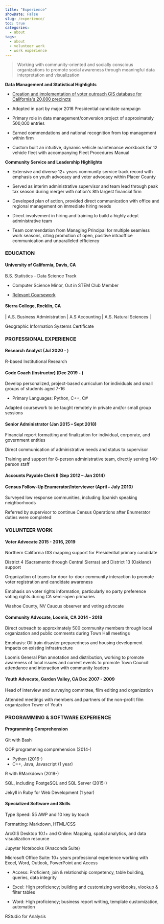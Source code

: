 ```yaml
---
title: "Experience"
showDate: False
slug: /experience/
toc: true
categories: 
  - about
tags: 
  - about
  - volunteer work
  - work experience
---
```


> Working with community-oriented and socially conscious organizations to promote social awareness through meaningful data interpretation and visualization





**Data Management and Statistical Highlights**

-   [Creation and implementation of voter outreach GIS database for California's 20,000 precincts](https://jeslacourse.github.io/ccmproject/)
    

-   Adopted in part by major 2016 Presidential candidate campaign
    
-   Primary role in data management/conversion project of approximately 500,000 entries
    
-   Earned commendations and national recognition from top management within firm
    
-   Custom built an intuitive, dynamic vehicle maintenance workbook for 12 vehicle fleet with accompanying Fleet Procedures Manual
    

**Community Service and Leadership Highlights**

-   Extensive and diverse 12+ years community service track record with emphasis on youth advocacy and voter advocacy within Placer County
    
-   Served as interim administrative supervisor and team lead through peak tax season during merger with nation's 8th largest financial firm
    

-   Developed plan of action, provided direct communication with office and regional management on immediate hiring needs
    
-   Direct involvement in hiring and training to build a highly adept administrative team
    

-   Team commendation from Managing Principal for multiple seamless work seasons, citing promotion of open, positive intraoffice communication and unparalleled efficiency
    

### EDUCATION

#### University of California, Davis, CA

B.S. Statistics - Data Science Track    

-   Computer Science Minor, Out in STEM Club Member
    
-   [Relevant Coursework](/about/coursework/)
    

#### Sierra College, Rocklin, CA

| A.S. Business Administration | A.S Accounting | A.S. Natural Sciences |
 
Geographic Information Systems Certificate 

### PROFESSIONAL EXPERIENCE

#### Research Analyst (Jul 2020 - )

R-based Institutional Research 

#### Code Coach (Instructor) (Dec 2019 - )

Develop personalized, project-based curriculum for individuals and small groups of students aged 7-16
- Primary Languages: Python, C++, C#  

Adapted coursework to be taught remotely in private and/or small group sessions

#### Senior Administrator (Jan 2015 – Sept 2018)

Financial report formatting and finalization for individual, corporate, and government entities
    
Direct communication of administrative needs and status to supervisor
    
Training and support for 8-person administrative team, directly serving 140-person staff
    

#### Accounts Payable Clerk II (Sep 2012 – Jan 2014)
  
#### Census Follow-Up Enumerator/Interviewer (April – July 2010)

Surveyed low response communities, including Spanish speaking neighborhoods  
    
Referred by supervisor to continue Census Operations after Enumerator duties were completed
    

### VOLUNTEER WORK

#### Voter Advocate 2015 - 2016, 2019

Northern California GIS mapping support for Presidential primary candidate
    
District 4 (Sacramento through Central Sierras) and District 13 (Oakland) support
    
Organization of teams for door-to-door community interaction to promote voter registration and candidate awareness
    
Emphasis on voter rights information, particularly no party preference voting rights during CA semi-open primaries    

Washoe County, NV Caucus observer and voting advocate
    

#### Community Advocate, Loomis, CA 2014 - 2018

Direct outreach to approximately 500 community members through local organization and public comments during Town Hall meetings
    
Emphasis: Oil train disaster preparedness and housing development impacts on existing infrastructure
    
Loomis General Plan annotation and distribution, working to promote awareness of local issues and current events to promote Town Council attendance and interaction with community leaders
    

#### Youth Advocate, Garden Valley, CA Dec 2007 - 2009

Head of interview and surveying committee, film editing and organization
    
Attended meetings with members and partners of the non-profit film organization Tower of Youth
    

### PROGRAMMING & SOFTWARE EXPERIENCE

#### Programming Comprehension
Git with Bash

OOP programming comprehension (2014-)
    
-   Python (2016-)
-   C++, Java, Javascript (1 year)

R with RMarkdown (2018-)
    
SQL, including PostgeSQL and SQL Server (2015-)

Jekyll in Ruby for Web Development (1 year)

#### Specialized Software and Skills
Type Speed: 55 AWP and 10 key by touch

Formatting: Markdown, HTML/CSS

ArcGIS Desktop 10.1+ and Online: Mapping, spatial analytics, and data visualization resource

Jupyter Notebooks (Anaconda Suite)

Microsoft Office Suite: 10+ years professional experience working with Excel, Word, Outlook, PowerPoint and Access

-   Access: Proficient; join & relationship competency, table building, queries, data integrity

-   Excel: High proficiency; building and customizing workbooks, vlookup & filter tables

-   Word: High proficiency; business report writing, template customization, automation
    
RStudio for Analysis



